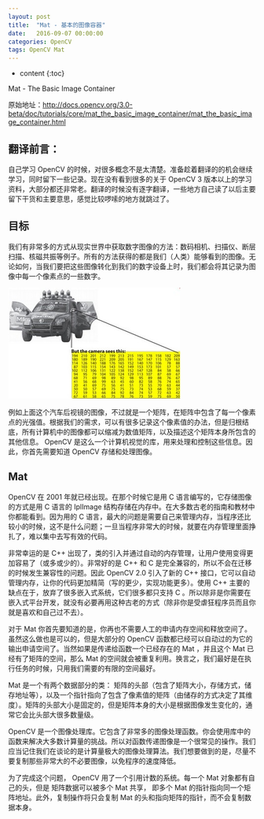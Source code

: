 ```yaml
---
layout: post
title:  "Mat - 基本的图像容器"
date:   2016-09-07 00:00:00
categories: OpenCV
tags: OpenCV Mat
---
```


* content
{:toc}

Mat - The Basic Image Container

原始地址：<http://docs.opencv.org/3.0-beta/doc/tutorials/core/mat_the_basic_image_container/mat_the_basic_image_container.html>

## 翻译前言：

自己学习 OpenCV 的时候，对很多概念不是太清楚。准备趁着翻译的的机会继续学习，同时留下一些记录。现在没有看到很多的关于 OpenCV 3 版本以上的学习资料，大部分都还非常老。翻译的时候没有逐字翻译，一些地方自己读了以后主要留下干货和主要意思，感觉比较啰嗦的地方就跳过了。




## 目标

我们有非常多的方式从现实世界中获取数字图像的方法：数码相机、扫描仪、断层扫描、核磁共振等例子。所有的方法获得的都是我们（人类）能够看到的图像。无论如何，当我们要把这些图像转化到我们的数字设备上时，我们都会将其记录为图像中每一个像素点的一些数字。

![A matrix of the mirror of a car](/images/OpenCV/MatBasicImageForComputer.jpg)

例如上面这个汽车后视镜的图像，不过就是一个矩阵，在矩阵中包含了每一个像素点的光强值。根据我们的需求，可以有很多记录这个像素值的办法，但是归根结底，所有计算机中的图像都可以缩减为数值矩阵，以及描述这个矩阵本身所包含的其他信息。 OpenCV 是这么一个计算机视觉的库，用来处理和控制这些信息。因此，你首先需要知道 OpenCV 存储和处理图像。

## Mat

OpenCV 在 2001 年就已经出现。在那个时候它是用 C 语言编写的，它存储图像的方式是用 C 语言的 IplImage 结构存储在内存中。在大多数古老的指南和教材中你都能看到。因为用的 C 语言，最大的问题是需要自己来管理内存，当程序还比较小的时候，这不是什么问题；一旦当程序非常大的时候，就要在内存管理里面挣扎了，难以集中去写有效的代码。

非常幸运的是 C++ 出现了，类的引入并通过自动的内存管理，让用户使用变得更加容易了（或多或少的）。非常好的是 C++ 和 C 是完全兼容的，所以不会在迁移的时候发生兼容性的问题。因此 OpenCV 2.0 引入了新的 C++ 接口，它可以自动管理内存，让你的代码更加精简（写的更少，实现功能更多）。使用 C++ 主要的缺点在于，放弃了很多嵌入式系统，它们很多都只支持 C 。所以除非是你需要在嵌入式平台开发，就没有必要再用这种古老的方式（除非你是受虐狂程序员而且你就是喜欢和自己过不去）。

对于 Mat 你首先要知道的是，你再也不需要人工的申请内存空间和释放空间了。虽然这么做也是可以的，但是大部分的 OpenCV 函数都已经可以自动过的为它的输出申请空间了。当然如果是传递给函数一个已经存在的 Mat ，并且这个 Mat 已经有了矩阵的空间，那么 Mat 的空间就会被重复利用。换言之，我们最好是在执行任务的时候，只用我们需要的有限的空间最好。

Mat 是一个有两个数据部分的类： 矩阵的头部（包含了矩阵大小，存储方式，储存地址等），以及一个指针指向了包含了像素值的矩阵（由储存的方式决定了其维度）。矩阵的头部大小是固定的，但是矩阵本身的大小是根据图像发生变化的，通常它会比头部大很多数量级。

OpenCV 是一个图像处理库。它包含了非常多的图像处理函数。你会使用库中的函数来解决大多数计算量的挑战。所以对函数传递图像是一个很常见的操作。我们应当记住我们在谈论的是计算量极大的图像处理算法。我们想要做到的是，尽量不要复制那些非常大的不必要图像，以免程序的速度降低。

为了完成这个问题， OpenCV 用了一个引用计数的系统。每一个 Mat 对象都有自己的头，但是 矩阵数据可以被多个 Mat 共享， 即多个 Mat 的指针指向同一个矩阵地址。此外，复制操作将只会复制 Mat 的头和指向矩阵的指针，而不会复制数据本身。

